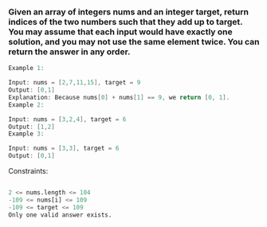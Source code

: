 <h3>Given an array of integers nums and an integer target, return indices of the two numbers such that they add up to target.
You may assume that each input would have exactly one solution, and you may not use the same element twice. You can return the answer in any order.</h3>

 
```cpp
Example 1:

Input: nums = [2,7,11,15], target = 9
Output: [0,1]
Explanation: Because nums[0] + nums[1] == 9, we return [0, 1].
Example 2:

Input: nums = [3,2,4], target = 6
Output: [1,2]
Example 3:

Input: nums = [3,3], target = 6
Output: [0,1]
```

Constraints:
```python

2 <= nums.length <= 104
-109 <= nums[i] <= 109
-109 <= target <= 109
Only one valid answer exists.
```
